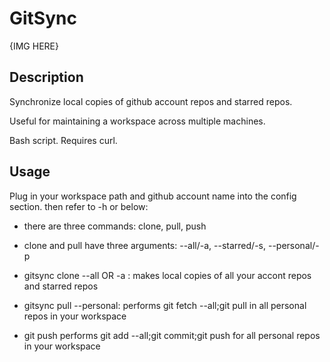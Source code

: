 # GitSync
{IMG HERE}

## Description
Synchronize local copies of github account repos and starred repos.

Useful for maintaining a workspace across multiple machines.

Bash script. Requires curl.

## Usage
Plug in your workspace path and github account name into the config section. then refer to -h or below:

- there are three commands: clone, pull, push
- clone and pull have three arguments: --all/-a, --starred/-s, --personal/-p

- gitsync clone --all OR -a : makes local copies of all your accont repos and starred repos
- gitsync pull --personal: performs git fetch --all;git pull in all personal repos in your workspace
- git push performs git add --all;git commit;git push for all personal repos in your workspace
